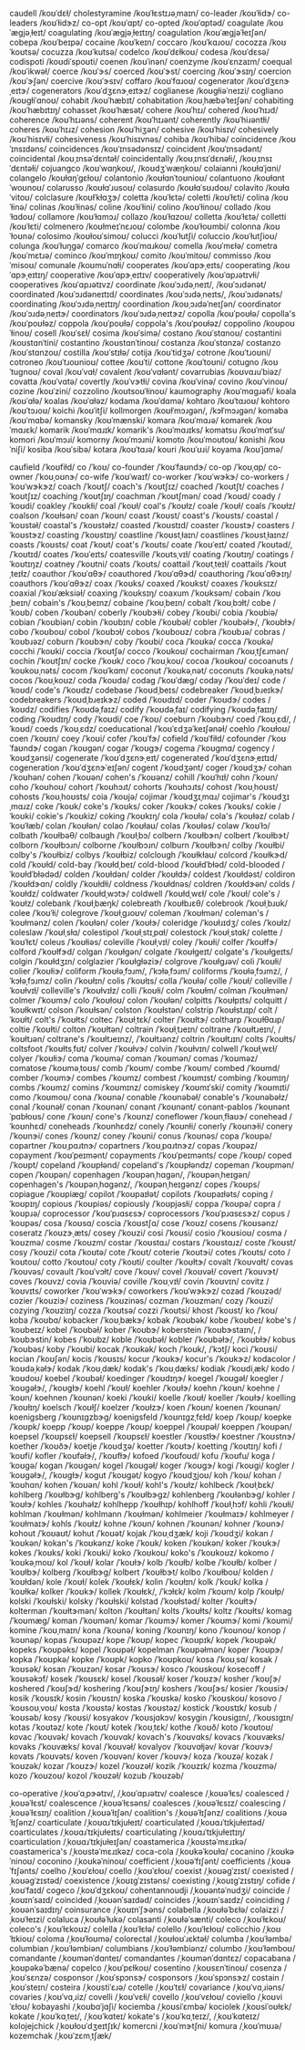 caudell	/koʊˈdɛɫ/
cholestyramine	/koʊˈɫɛstɪɹəˌmaɪn/
co-leader	/koʊˈɫidɝ/
co-leaders	/koʊˈɫidɝz/
co-opt	/koʊˈɑpt/
co-opted	/koʊˈɑptəd/
coagulate	/koʊˈæɡjəˌɫeɪt/
coagulating	/koʊˈæɡjəˌɫeɪtɪŋ/
coagulation	/koʊˈæɡjəˈɫeɪʃən/
cobepa	/koʊˈbeɪpə/
cocaine	/koʊˈkeɪn/
coccaro	/koʊˈkɑɹoʊ/
cocozza	/koʊˈkoʊtsə/
cocuzza	/koʊˈkutsə/
codelco	/koʊˈdɛɫkoʊ/
codesa	/koʊˈdɛsə/
codispoti	/koʊdiˈspoʊti/
coenen	/koʊˈinən/
coenzyme	/koʊˈɛnzaɪm/
coequal	/koʊˈikwəɫ/
coerce	/koʊˈɝs/
coerced	/koʊˈɝst/
coercing	/koʊˈɝsɪŋ/
coercion	/koʊˈɝʃən/
coercive	/koʊˈɝsɪv/
coffaro	/koʊˈfɑɹoʊ/
cogenerator	/koʊˈdʒɛnɝˌeɪtɝ/
cogenerators	/koʊˈdʒɛnɝˌeɪtɝz/
coglianese	/koʊɡɫiəˈneɪzi/
cogliano	/koʊɡɫiˈɑnoʊ/
cohabit	/koʊˈhæbɪt/
cohabitation	/koʊˌhæbəˈteɪʃən/
cohabiting	/koʊˈhæbɪtɪŋ/
cohasset	/koʊˈhæsət/
cohere	/koʊˈhɪɹ/
cohered	/koʊˈhɪɹd/
coherence	/koʊˈhɪɹəns/
coherent	/koʊˈhɪɹənt/
coherently	/koʊˈhiɹəntɫi/
coheres	/koʊˈhɪɹz/
cohesion	/koʊˈhiʒən/
cohesive	/koʊˈhisɪv/
cohesively	/koʊˈhisɪvɫi/
cohesiveness	/koʊˈhisɪvnəs/
cohiba	/koʊˈhibə/
coincidence	/koʊˈɪnsɪdəns/
coincidences	/koʊˈɪnsədənsɪz/
coincident	/koʊˈɪnsədənt/
coincidental	/koʊˌɪnsəˈdɛntəɫ/
coincidentally	/koʊˌɪnsɪˈdɛnəɫi/, /koʊˌɪnsɪˈdɛntəɫi/
cojuangco	/koʊˈwɑŋkoʊ/, /koʊdʒˈwæŋkoʊ/
colaianni	/koʊɫɑˈjɑni/
colangelo	/koʊɫɑŋˈɡɛɫoʊ/
colantonio	/koʊɫɑnˈtoʊnioʊ/
colantuono	/koʊɫɑntˈwoʊnoʊ/
colarusso	/koʊɫɑˈɹusoʊ/
colasurdo	/koʊɫɑˈsʊɹdoʊ/
colavito	/koʊɫɑˈvitoʊ/
colclasure	/koʊɫˈkɫɑʒɝ/
coletta	/koʊˈɫɛtə/
coletti	/koʊˈɫɛti/
colina	/koʊˈɫinə/
colinas	/koʊˈɫinəs/
coline	/koʊˈɫini/
colino	/koʊˈɫinoʊ/
collado	/koʊˈɫɑdoʊ/
collamore	/koʊˈɫɑmɔɹ/
collazo	/koʊˈɫɑzoʊ/
colletta	/koʊˈɫɛtə/
colletti	/koʊˈɫɛti/
colmenero	/koʊɫmeɪˈnɛɹoʊ/
colombe	/koʊˈɫoʊmbi/
colonna	/koʊˈɫoʊnə/
colosimo	/koʊɫoʊˈsimoʊ/
colucci	/koʊˈɫutʃi/
coluccio	/koʊˈɫutʃioʊ/
colunga	/koʊˈɫuŋɡə/
comarco	/koʊˈmɑɹkoʊ/
comella	/koʊˈmɛɫə/
cometra	/koʊˈmɛtɹə/
cominco	/koʊˈmɪŋkoʊ/
comito	/koʊˈmitoʊ/
commisso	/koʊˈmisoʊ/
comunale	/koʊmuˈnɑɫi/
cooperates	/koʊˈɑpɝˌeɪts/
cooperating	/koʊˈɑpɝˌeɪtɪŋ/
cooperative	/koʊˈɑpɝˌeɪtɪv/
cooperatively	/koʊˈɑpɹətɪvɫi/
cooperatives	/koʊˈɑpɹətɪvz/
coordinate	/koʊˈɔɹdəˌneɪt/, /koʊˈɔɹdənət/
coordinated	/koʊˈɔɹdəneɪtɪd/
coordinates	/koʊˈɔɹdəˌneɪts/, /koʊˈɔɹdənəts/
coordinating	/koʊˈɔɹdəˌneɪtɪŋ/
coordination	/koʊˌɔɹdəˈneɪʃən/
coordinator	/koʊˈɔɹdəˌneɪtɝ/
coordinators	/koʊˈɔɹdəˌneɪtɝz/
copolla	/koʊˈpoʊɫə/
copolla's	/koʊˈpoʊɫəz/
coppola	/koʊˈpoʊɫə/
coppola's	/koʊˈpoʊɫəz/
coppolino	/koʊpoʊˈɫinoʊ/
cosell	/koʊˈsɛɫ/
cosima	/koʊˈsimə/
costano	/koʊˈstɑnoʊ/
costantini	/koʊstɑnˈtini/
costantino	/koʊstɑnˈtinoʊ/
costanza	/koʊˈstɑnzə/
costanzo	/koʊˈstɑnzoʊ/
costilla	/koʊˈstɪɫə/
cotija	/koʊˈtidʒə/
cotrone	/koʊˈtɹoʊni/
cotroneo	/koʊˈtɹoʊnioʊ/
cottee	/koʊˈti/
cottone	/koʊˈtoʊni/
cotugno	/koʊˈtuɡnoʊ/
coval	/koʊˈvɑɫ/
covalent	/koʊˈvɑɫənt/
covarrubias	/koʊvɑɹuˈbiəz/
covatta	/koʊˈvɑtə/
covertly	/koʊˈvɝtɫi/
covina	/koʊˈvinə/
covino	/koʊˈvinoʊ/
cozine	/koʊˈzini/
cozzolino	/koʊtsoʊˈɫinoʊ/
kaumography	/koʊˈmɑɡɹəfi/
koala	/koʊˈɑɫə/
koalas	/koʊˈɑɫəz/
kodama	/koʊˈdɑmə/
kohtaro	/koʊˈtɑɹoʊ/
kohtoro	/koʊˈtɔɹoʊ/
koichi	/koʊˈitʃi/
kollmorgen	/koʊɫˈmɔɹɡən/, /kɔɫˈmɔɹɡən/
komaba	/koʊˈmɑbə/
komansky	/koʊˈmænski/
komara	/koʊˈmɑɹə/
komarek	/koʊˈmɑɹɛk/
komarik	/koʊˈmɑɹɪk/
komarik's	/koʊˈmɑɹɪks/
komatsu	/koʊˈmɑtˈsu/
komori	/koʊˈmɔɹi/
komorny	/koʊˈmɔɹni/
komoto	/koʊˈmoʊtoʊ/
konishi	/koʊˈniʃi/
kosiba	/koʊˈsibə/
kotara	/koʊˈtɑɹə/
kouri	/koʊˈʊɹi/
koyama	/koʊˈjɑmə/

caufield	/ˈkoʊfiɫd/
co	/ˈkoʊ/
co-founder	/ˈkoʊˈfaʊndɝ/
co-op	/ˈkoʊˌɑp/
co-owner	/ˈkoʊˌoʊnɝ/
co-wife	/ˈkoʊˈwaɪf/
co-worker	/ˈkoʊˈwɝkɝ/
co-workers	/ˈkoʊˈwɝkɝz/
coach	/ˈkoʊtʃ/
coach's	/ˈkoʊtʃɪz/
coached	/ˈkoʊtʃt/
coaches	/ˈkoʊtʃɪz/
coaching	/ˈkoʊtʃɪŋ/
coachman	/ˈkoʊtʃmən/
coad	/ˈkoʊd/
coady	/ˈkoʊdi/
coakley	/ˈkoʊkɫi/
coal	/ˈkoʊɫ/
coal's	/ˈkoʊɫz/
coale	/ˈkoʊɫ/
coals	/ˈkoʊɫz/
coalson	/ˈkoʊɫsən/
coan	/ˈkoʊn/
coast	/ˈkoʊst/
coast's	/ˈkoʊsts/
coastal	/ˈkoʊstəɫ/
coastal's	/ˈkoʊstəɫz/
coasted	/ˈkoʊstɪd/
coaster	/ˈkoʊstɝ/
coasters	/ˈkoʊstɝz/
coasting	/ˈkoʊstɪŋ/
coastline	/ˈkoʊstˌɫaɪn/
coastlines	/ˈkoʊstˌɫaɪnz/
coasts	/ˈkoʊsts/
coat	/ˈkoʊt/
coat's	/ˈkoʊts/
coate	/ˈkoʊˈeɪt/
coated	/ˈkoʊtəd/, /ˈkoʊtɪd/
coates	/ˈkoʊˈeɪts/
coatesville	/ˈkoʊtsˌvɪɫ/
coating	/ˈkoʊtɪŋ/
coatings	/ˈkoʊtɪŋz/
coatney	/ˈkoʊtni/
coats	/ˈkoʊts/
coattail	/ˈkoʊtˌteɪɫ/
coattails	/ˈkoʊtˌteɪɫz/
coauthor	/ˈkoʊˈɑθɝ/
coauthored	/ˈkoʊˈɑθɝd/
coauthoring	/ˈkoʊˈɑθɝɪŋ/
coauthors	/ˈkoʊˈɑθɝz/
coax	/ˈkoʊks/
coaxed	/ˈkoʊkst/
coaxes	/ˈkoʊksɪz/
coaxial	/ˈkoʊˈæksiəɫ/
coaxing	/ˈkoʊksɪŋ/
coaxum	/ˈkoʊksəm/
cobain	/ˈkoʊˌbeɪn/
cobain's	/ˈkoʊˌbeɪnz/
cobaine	/ˈkoʊˌbeɪn/
cobalt	/ˈkoʊˌbɔɫt/
cobe	/ˈkoʊb/
coben	/ˈkoʊbən/
coberly	/ˈkoʊbɝɫi/
cobey	/ˈkoʊbi/
cobia	/ˈkoʊbiə/
cobian	/ˈkoʊbiən/
cobin	/ˈkoʊbɪn/
coble	/ˈkoʊbəɫ/
cobler	/ˈkoʊbəɫɝ/, /ˈkoʊbɫɝ/
cobo	/ˈkoʊboʊ/
cobol	/ˈkoʊbɔɫ/
cobos	/ˈkoʊboʊz/
cobra	/ˈkoʊbɹə/
cobras	/ˈkoʊbɹəz/
coburn	/ˈkoʊbɝn/
coby	/ˈkoʊbi/
coca	/ˈkoʊkə/
cocca	/ˈkoʊkə/
cocchi	/ˈkoʊki/
coccia	/ˈkoʊtʃə/
cocco	/ˈkoʊkoʊ/
cochairman	/ˈkoʊˌtʃɛɹmən/
cochin	/ˈkoʊtʃɪn/
cocke	/ˈkoʊk/
coco	/ˈkoʊˌkoʊ/
cocoa	/ˈkoʊkoʊ/
cocoanuts	/ˈkoʊkoʊˌnəts/
cocom	/ˈkoʊˈkɑm/
coconut	/ˈkoʊkəˌnət/
coconuts	/ˈkoʊkəˌnəts/
cocos	/ˈkoʊˌkoʊz/
coda	/ˈkoʊdə/
codag	/ˈkoʊˈdæɡ/
coday	/ˈkoʊˈdeɪ/
code	/ˈkoʊd/
code's	/ˈkoʊdz/
codebase	/ˈkoʊdˌbeɪs/
codebreaker	/ˈkoʊdˌbɹeɪkɝ/
codebreakers	/ˈkoʊdˌbɹeɪkɝz/
coded	/ˈkoʊdɪd/
coder	/ˈkoʊdɝ/
codes	/ˈkoʊdz/
codifies	/ˈkoʊdəˌfaɪz/
codify	/ˈkoʊdəˌfaɪ/
codifying	/ˈkoʊdəˌfaɪɪŋ/
coding	/ˈkoʊdɪŋ/
cody	/ˈkoʊdi/
coe	/ˈkoʊ/
coeburn	/ˈkoʊbɝn/
coed	/ˈkoʊˌɛd/, /ˈkoʊd/
coeds	/ˈkoʊˌɛdz/
coeducational	/ˈkoʊˈɛdʒəˈkeɪʃənəɫ/
coehlo	/ˈkoʊɫoʊ/
coen	/ˈkoʊɪn/
coey	/ˈkoʊi/
cofer	/ˈkoʊˈfɝ/
cofield	/ˈkoʊˈfiɫd/
cofounder	/ˈkoʊˈfaʊndɝ/
cogan	/ˈkoʊɡən/
cogar	/ˈkoʊɡɝ/
cogema	/ˈkoʊɡmɑ/
cogency	/ˈkoʊdʒənsi/
cogenerate	/ˈkoʊˈdʒɛnɝˌeɪt/
cogenerated	/ˈkoʊˈdʒɛnɝˌeɪtɪd/
cogeneration	/ˈkoʊˈdʒɛnɝˈeɪʃən/
cogent	/ˈkoʊdʒənt/
coger	/ˈkoʊdʒɝ/
cohan	/ˈkoʊhən/
cohen	/ˈkoʊən/
cohen's	/ˈkoʊənz/
cohill	/ˈkoʊˈhɪɫ/
cohn	/ˈkoʊn/
coho	/ˈkoʊhoʊ/
cohort	/ˈkoʊhɔɹt/
cohorts	/ˈkoʊhɔɹts/
cohost	/ˈkoʊˌhoʊst/
cohosts	/ˈkoʊˌhoʊsts/
coia	/ˈkoʊjə/
cojimar	/ˈkoʊdʒɪˌmɑɹ/
cojimar's	/ˈkoʊdʒɪˌmɑɹz/
coke	/ˈkoʊk/
coke's	/ˈkoʊks/
coker	/ˈkoʊkɝ/
cokes	/ˈkoʊks/
cokie	/ˈkoʊki/
cokie's	/ˈkoʊkiz/
coking	/ˈkoʊkɪŋ/
cola	/ˈkoʊɫə/
cola's	/ˈkoʊɫəz/
colab	/ˈkoʊˈɫæb/
colan	/ˈkoʊɫən/
colao	/ˈkoʊɫaʊ/
colas	/ˈkoʊɫəs/
colaw	/ˈkoʊˈɫɔ/
colbath	/ˈkoʊɫbəθ/
colbaugh	/ˈkoʊɫˌbɔ/
colbern	/ˈkoʊɫbɝn/
colbert	/ˈkoʊɫbɝt/
colborn	/ˈkoʊɫbɔɹn/
colborne	/ˈkoʊɫbɔɹn/
colburn	/ˈkoʊɫbɝn/
colby	/ˈkoʊɫbi/
colby's	/ˈkoʊɫbiz/
colbys	/ˈkoʊɫbiz/
colclough	/ˈkoʊɫkɫaʊ/
colcord	/ˈkoʊɫkɝd/
cold	/ˈkoʊɫd/
cold-bay	/ˈkoʊɫdˌbeɪ/
cold-blood	/ˈkoʊɫdˈbɫəd/
cold-blooded	/ˈkoʊɫdˈbɫədəd/
colden	/ˈkoʊɫdən/
colder	/ˈkoʊɫdɝ/
coldest	/ˈkoʊɫdəst/
coldiron	/ˈkoʊɫdɝɑn/
coldly	/ˈkoʊɫdɫi/
coldness	/ˈkoʊɫdnəs/
coldren	/ˈkoʊɫdɝən/
colds	/ˈkoʊɫdz/
coldwater	/ˈkoʊɫdˌwɔtɝ/
coldwell	/ˈkoʊɫdˌwɛɫ/
cole	/ˈkoʊɫ/
cole's	/ˈkoʊɫz/
colebank	/ˈkoʊɫˌbæŋk/
colebreath	/ˈkoʊɫbɹɛθ/
colebrook	/ˈkoʊɫˌbɹʊk/
colee	/ˈkoʊˈɫi/
colegrove	/ˈkoʊɫˌɡɹoʊv/
coleman	/ˈkoʊɫmən/
coleman's	/ˈkoʊɫmənz/
colen	/ˈkoʊɫən/
coler	/ˈkoʊɫɝ/
coleridge	/ˈkoʊɫɹɪdʒ/
coles	/ˈkoʊɫz/
coleslaw	/ˈkoʊɫˌsɫɑ/
colestipol	/ˈkoʊɫˌstɪˌpɑɫ/
colestock	/ˈkoʊɫˌstɑk/
colette	/ˈkoʊˈɫɛt/
coleus	/ˈkoʊɫiəs/
coleville	/ˈkoʊɫˌvɪɫ/
coley	/ˈkoʊɫi/
colfer	/ˈkoʊɫfɝ/
colford	/ˈkoʊɫfɝd/
colgan	/ˈkoʊɫɡən/
colgate	/ˈkoʊɫɡeɪt/
colgate's	/ˈkoʊɫɡeɪts/
colgin	/ˈkoʊɫdʒɪn/
colglazier	/ˈkoʊɫɡɫəziɝ/
colgrove	/ˈkoʊɫɡɹəv/
coli	/ˈkoʊɫi/
colier	/ˈkoʊɫiɝ/
coliform	/ˈkoʊɫəˌfɔɹm/, /ˈkɔɫəˌfɔɹm/
coliforms	/ˈkoʊɫəˌfɔɹmz/, /ˈkɔɫəˌfɔɹmz/
colin	/ˈkoʊɫɪn/
colis	/ˈkoʊɫɪs/
colla	/ˈkoʊɫə/
colle	/ˈkoʊɫ/
colleville	/ˈkoʊɫvɪɫ/
colleville's	/ˈkoʊɫvɪɫz/
colli	/ˈkoʊɫi/
colm	/ˈkoʊɫm/
colman	/ˈkoʊɫmən/
colmer	/ˈkoʊmɝ/
colo	/ˈkoʊɫoʊ/
colon	/ˈkoʊɫən/
colpitts	/ˈkoʊɫpɪts/
colquitt	/ˈkoʊɫkwɪt/
colson	/ˈkoʊɫsən/
colston	/ˈkoʊɫstən/
colstrip	/ˈkoʊɫstɹɪp/
colt	/ˈkoʊɫt/
colt's	/ˈkoʊɫts/
coltec	/ˈkoʊɫˌtɛk/
colter	/ˈkoʊɫtɝ/
coltharp	/ˈkoʊɫθɑɹp/
coltie	/ˈkoʊɫti/
colton	/ˈkoʊɫtən/
coltrain	/ˈkoʊɫˌtɹeɪn/
coltrane	/ˈkoʊɫtɹeɪn/, /ˈkoʊɫtɹən/
coltrane's	/ˈkoʊɫtɹeɪnz/, /ˈkoʊɫtɹənz/
coltrin	/ˈkoʊɫtɹɪn/
colts	/ˈkoʊɫts/
coltsfoot	/ˈkoʊɫtsˌfʊt/
colver	/ˈkoʊɫvɝ/
colvin	/ˈkoʊɫvɪn/
colwell	/ˈkoʊɫˌwɛɫ/
colyer	/ˈkoʊɫiɝ/
coma	/ˈkoʊmə/
coman	/ˈkoʊmən/
comas	/ˈkoʊməz/
comatose	/ˈkoʊməˌtoʊs/
comb	/ˈkoʊm/
combe	/ˈkoʊm/
combed	/ˈkoʊmd/
comber	/ˈkoʊmɝ/
combes	/ˈkoʊmz/
combest	/ˈkoʊmɪst/
combing	/ˈkoʊmɪŋ/
combs	/ˈkoʊmz/
comins	/ˈkoʊmɪnz/
comiskey	/ˈkoʊmɪˈski/
comity	/ˈkoʊmɪti/
como	/ˈkoʊmoʊ/
cona	/ˈkoʊnə/
conable	/ˈkoʊnəbəɫ/
conable's	/ˈkoʊnəbəɫz/
conal	/ˈkoʊnəɫ/
conan	/ˈkoʊnən/
conant	/ˈkoʊnənt/
conant-pablos	/ˈkoʊnəntˈpɑbɫoʊs/
cone	/ˈkoʊn/
cone's	/ˈkoʊnz/
coneflower	/ˈkoʊnˌfɫaʊɝ/
conehead	/ˈkoʊnhɛd/
coneheads	/ˈkoʊnhɛdz/
conely	/ˈkoʊnɫi/
conerly	/ˈkoʊnɝɫi/
conery	/ˈkoʊnɝi/
cones	/ˈkoʊnz/
coney	/ˈkoʊni/
conus	/ˈkoʊnəs/
copa	/ˈkoʊpə/
copartner	/ˈkoʊˌpɑɹtnɝ/
copartners	/ˈkoʊˌpɑɹtnɝz/
copas	/ˈkoʊpəz/
copayment	/ˈkoʊˈpeɪmənt/
copayments	/ˈkoʊˈpeɪmənts/
cope	/ˈkoʊp/
coped	/ˈkoʊpt/
copeland	/ˈkoʊpɫənd/
copeland's	/ˈkoʊpɫəndz/
copeman	/ˈkoʊpmən/
copen	/ˈkoʊpən/
copenhagen	/ˈkoʊpənˌhɑɡən/, /ˈkoʊpənˌheɪɡən/
copenhagen's	/ˈkoʊpənˌhɑɡənz/, /ˈkoʊpənˌheɪɡənz/
copes	/ˈkoʊps/
copiague	/ˈkoʊpiæɡ/
copilot	/ˈkoʊpaɪɫət/
copilots	/ˈkoʊpaɪɫəts/
coping	/ˈkoʊpɪŋ/
copious	/ˈkoʊpiəs/
copiously	/ˈkoʊpjəsɫi/
coppa	/ˈkoʊpə/
copra	/ˈkoʊpɹə/
coprocessor	/ˈkoʊˈpɹɑsɛsɝ/
coprocessors	/ˈkoʊˈpɹɑsɛsɝz/
copus	/ˈkoʊpəs/
cosa	/ˈkoʊsɑ/
coscia	/ˈkoʊstʃɑ/
cose	/ˈkoʊz/
cosens	/ˈkoʊsənz/
coseratz	/ˈkoʊzɝˌæts/
cosey	/ˈkoʊzi/
cosi	/ˈkoʊsi/
cosio	/ˈkoʊsioʊ/
cosma	/ˈkoʊzmə/
cosme	/ˈkoʊzm/
costar	/ˈkoʊstɑɹ/
costars	/ˈkoʊstɑɹz/
coste	/ˈkoʊst/
cosy	/ˈkoʊzi/
cota	/ˈkoʊtə/
cote	/ˈkoʊt/
coterie	/ˈkoʊtɝi/
cotes	/ˈkoʊts/
coto	/ˈkoʊtoʊ/
cotto	/ˈkoʊtoʊ/
coty	/ˈkoʊti/
coulter	/ˈkoʊɫtɝ/
covalt	/ˈkoʊvɑɫt/
covas	/ˈkoʊvəs/
covault	/ˈkoʊˈvɔɫt/
cove	/ˈkoʊv/
covel	/ˈkoʊvəɫ/
covert	/ˈkoʊvɝt/
coves	/ˈkoʊvz/
covia	/ˈkoʊviə/
coville	/ˈkoʊˌvɪɫ/
covin	/ˈkoʊvɪn/
covitz	/ˈkoʊvɪts/
coworker	/ˈkoʊˈwɝkɝ/
coworkers	/ˈkoʊˈwɝkɝz/
cozad	/ˈkoʊzəd/
cozier	/ˈkoʊziɝ/
coziness	/ˈkoʊzinəs/
cozman	/ˈkoʊzmən/
cozy	/ˈkoʊzi/
cozying	/ˈkoʊziɪŋ/
cozza	/ˈkoʊtsə/
cozzi	/ˈkoʊtsi/
khost	/ˈkoʊst/
ko	/ˈkoʊ/
koba	/ˈkoʊbɑ/
kobacker	/ˈkoʊˌbækɝ/
kobak	/ˈkoʊbək/
kobe	/ˈkoʊbeɪ/
kobe's	/ˈkoʊbeɪz/
kobel	/ˈkoʊbəɫ/
kober	/ˈkoʊbɝ/
koberstein	/ˈkoʊbɝstaɪn/, /ˈkoʊbɝstin/
kobes	/ˈkoʊbz/
koble	/ˈkoʊbəɫ/
kobler	/ˈkoʊbəɫɝ/, /ˈkoʊbɫɝ/
kobus	/ˈkoʊbəs/
koby	/ˈkoʊbi/
kocak	/ˈkoʊkək/
koch	/ˈkoʊk/, /ˈkɔtʃ/
koci	/ˈkoʊsi/
kocian	/ˈkoʊʃən/
kocis	/ˈkoʊsɪs/
kocur	/ˈkoʊkɝ/
kocur's	/ˈkoʊkɝz/
kodacolor	/ˈkoʊdəˌkəɫɝ/
kodak	/ˈkoʊˌdæk/
kodak's	/ˈkoʊˌdæks/
kodiak	/ˈkoʊdiˌæk/
kodo	/ˈkoʊdoʊ/
koebel	/ˈkoʊbəɫ/
koedinger	/ˈkoʊdɪŋɝ/
koegel	/ˈkoʊɡəɫ/
koegler	/ˈkoʊɡəɫɝ/, /ˈkoʊɡɫɝ/
koehl	/ˈkoʊɫ/
koehler	/ˈkoʊɫɝ/
koehn	/ˈkoʊn/
koehne	/ˈkoʊn/
koehnen	/ˈkoʊnən/
koeki	/ˈkoʊki/
koelle	/ˈkoʊɫ/
koeller	/ˈkoʊɫɝ/
koelling	/ˈkoʊɫɪŋ/
koelsch	/ˈkoʊɫʃ/
koelzer	/ˈkoʊɫzɝ/
koen	/ˈkoʊn/
koenen	/ˈkoʊnən/
koenigsberg	/ˈkoʊnɪɡzbɝɡ/
koenigsfeld	/ˈkoʊnɪɡzˌfɛɫd/
koep	/ˈkoʊp/
koepke	/ˈkoʊpk/
koepp	/ˈkoʊp/
koeppe	/ˈkoʊp/
koeppel	/ˈkoʊpəɫ/
koeppen	/ˈkoʊpən/
koepsel	/ˈkoʊpsɛɫ/
koepsell	/ˈkoʊpsɛɫ/
koestler	/ˈkoʊstɫɝ/
koestner	/ˈkoʊstnɝ/
koether	/ˈkoʊðɝ/
koetje	/ˈkoʊdʒə/
koetter	/ˈkoʊtɝ/
koetting	/ˈkoʊtɪŋ/
kofi	/ˈkoʊfi/
kofler	/ˈkoʊfəɫɝ/, /ˈkoʊfɫɝ/
kofoed	/ˈkoʊfoʊd/
kofu	/ˈkoʊfu/
koga	/ˈkoʊɡə/
kogan	/ˈkoʊɡən/
kogel	/ˈkoʊɡəɫ/
koger	/ˈkoʊɡɝ/
kogi	/ˈkoʊɡi/
kogler	/ˈkoʊɡəɫɝ/, /ˈkoʊɡɫɝ/
kogut	/ˈkoʊɡət/
kogyo	/ˈkoʊdʒjoʊ/
koh	/ˈkoʊ/
kohan	/ˈkoʊhɑn/
kohen	/ˈkoʊən/
kohl	/ˈkoʊɫ/
kohl's	/ˈkoʊɫz/
kohlbeck	/ˈkoʊɫˌbɛk/
kohlberg	/ˈkoʊɫbɝɡ/
kohlberg's	/ˈkoʊɫbɝɡz/
kohlenberg	/ˈkoʊɫənbɝɡ/
kohler	/ˈkoʊɫɝ/
kohles	/ˈkoʊhəɫz/
kohlhepp	/ˈkoʊɫhɪp/
kohlhoff	/ˈkoʊɫˌhɔf/
kohli	/ˈkoʊɫi/
kohlman	/ˈkoʊɫmən/
kohlmann	/ˈkoʊɫmən/
kohlmeier	/ˈkoʊɫmaɪɝ/
kohlmeyer	/ˈkoʊɫmaɪɝ/
kohls	/ˈkoʊɫz/
kohne	/ˈkoʊn/
kohnen	/ˈkoʊnən/
kohner	/ˈkoʊnɝ/
kohout	/ˈkoʊaʊt/
kohut	/ˈkoʊət/
kojak	/ˈkoʊˌdʒæk/
koji	/ˈkoʊdʒi/
kokan	/ˈkoʊkən/
kokan's	/ˈkoʊkənz/
koke	/ˈkoʊk/
koken	/ˈkoʊkən/
koker	/ˈkoʊkɝ/
kokes	/ˈkoʊks/
koki	/ˈkoʊki/
koko	/ˈkoʊkoʊ/
koko's	/ˈkoʊkoʊz/
kokomo	/ˈkoʊkəˌmoʊ/
kol	/ˈkoʊɫ/
kolar	/ˈkoʊɫɝ/
kolb	/ˈkoʊɫb/
kolbe	/ˈkoʊɫb/
kolber	/ˈkoʊɫbɝ/
kolberg	/ˈkoʊɫbɝɡ/
kolbert	/ˈkoʊɫbɝt/
kolbo	/ˈkoʊɫboʊ/
kolden	/ˈkoʊɫdən/
kole	/ˈkoʊɫ/
kolek	/ˈkoʊɫɛk/
kolin	/ˈkoʊɫɪn/
kolk	/ˈkoʊk/
kolka	/ˈkoʊɫkə/
kolker	/ˈkoʊkɝ/
kollek	/ˈkoʊɫɛk/, /ˈkɔɫɛk/
kolm	/ˈkoʊm/
kolp	/ˈkoʊɫp/
kolski	/ˈkoʊɫski/
kolsky	/ˈkoʊɫski/
kolstad	/ˈkoʊɫstəd/
kolter	/ˈkoʊɫtɝ/
kolterman	/ˈkoʊɫtɝmən/
kolton	/ˈkoʊɫtən/
kolts	/ˈkoʊɫts/
koltz	/ˈkoʊɫts/
komag	/ˈkoʊmæɡ/
koman	/ˈkoʊmən/
komar	/ˈkoʊmɝ/
komer	/ˈkoʊmɝ/
komi	/ˈkoʊmi/
komine	/ˈkoʊˌmaɪn/
kona	/ˈkoʊnə/
koning	/ˈkoʊnɪŋ/
kono	/ˈkoʊnoʊ/
konop	/ˈkoʊnəp/
kopas	/ˈkoʊpəz/
kope	/ˈkoʊp/
kopec	/ˈkoʊpɪk/
kopek	/ˈkoʊpək/
kopeks	/ˈkoʊpəks/
kopel	/ˈkoʊpəɫ/
kopelman	/ˈkoʊpəɫmən/
koper	/ˈkoʊpɝ/
kopka	/ˈkoʊpkə/
kopke	/ˈkoʊpk/
kopko	/ˈkoʊpkoʊ/
kosa	/ˈkoʊˌsɑ/
kosak	/ˈkoʊsək/
kosan	/ˈkoʊzən/
kosar	/ˈkoʊsɝ/
kosco	/ˈkoʊskoʊ/
kosecoff	/ˈkoʊsəkɔf/
kosek	/ˈkoʊsɛk/
kosel	/ˈkoʊsəɫ/
koser	/ˈkoʊzɝ/
kosher	/ˈkoʊʃɝ/
koshered	/ˈkoʊʃɝd/
koshering	/ˈkoʊʃɝɪŋ/
koshers	/ˈkoʊʃɝs/
kosier	/ˈkoʊsiɝ/
kosik	/ˈkoʊsɪk/
kosin	/ˈkoʊsɪn/
koska	/ˈkoʊskə/
kosko	/ˈkoʊskoʊ/
kosovo	/ˈkoʊsoʊˌvoʊ/
kosta	/ˈkoʊstə/
kostas	/ˈkoʊstəz/
kostick	/ˈkoʊstɪk/
kosub	/ˈkoʊsəb/
kosy	/ˈkoʊsi/
kosyakov	/ˈkoʊsjɑkɔv/
kosygin	/ˈkoʊsiɡɪn/, /ˈkoʊsɪɡɪn/
kotas	/ˈkoʊtəz/
kote	/ˈkoʊt/
kotek	/ˈkoʊˌtɛk/
kothe	/ˈkoʊð/
koto	/ˈkoʊtoʊ/
kovac	/ˈkoʊvək/
kovach	/ˈkoʊvɑk/
kovach's	/ˈkoʊvɑks/
kovacs	/ˈkoʊvæks/
kovaks	/ˈkoʊvæks/
koval	/ˈkoʊvəɫ/
kovalyov	/ˈkoʊvɑɫjəv/
kovar	/ˈkoʊvɝ/
kovats	/ˈkoʊvəts/
koven	/ˈkoʊvən/
kover	/ˈkoʊvɝ/
koza	/ˈkoʊzə/
kozak	/ˈkoʊzək/
kozar	/ˈkoʊzɝ/
kozel	/ˈkoʊzəɫ/
kozik	/ˈkoʊzɪk/
kozma	/ˈkoʊzmə/
kozo	/ˈkoʊzoʊ/
kozol	/ˈkoʊzəɫ/
kozub	/ˈkoʊzəb/

co-operative	/ˌkoʊˈɑˌpɝətɪv/, /ˌkoʊˈɑpɹətɪv/
coalesce	/ˌkoʊəˈɫɛs/
coalesced	/ˌkoʊəˈɫɛst/
coalescence	/ˌkoʊəˈɫɛsəns/
coalesces	/ˌkoʊəˈɫɛsɪz/
coalescing	/ˌkoʊəˈɫɛsɪŋ/
coalition	/ˌkoʊəˈɫɪʃən/
coalition's	/ˌkoʊəˈɫɪʃənz/
coalitions	/ˌkoʊəˈɫɪʃənz/
coarticulate	/ˌkoʊɑɹˈtɪkjuɫeɪt/
coarticulated	/ˌkoʊɑɹˈtɪkjuɫeɪtəd/
coarticulates	/ˌkoʊɑɹˈtɪkjuɫeɪts/
coarticulating	/ˌkoʊɑɹˈtɪkjuɫeɪtɪŋ/
coarticulation	/ˌkoʊɑɹˈtɪkjuɫeɪʃən/
coastamerica	/ˌkoʊstəˈmɛɹɪkə/
coastamerica's	/ˌkoʊstəˈmɛɹɪkəz/
coca-cola	/ˌkoʊkəˈkoʊɫɑ/
cocanino	/ˌkoʊkəˈninoʊ/
coconino	/ˌkoʊkəˈninoʊ/
coefficient	/ˌkoʊəˈfɪʃənt/
coefficients	/ˌkoʊəˈfɪʃənts/
coelho	/ˌkoʊˈɛɫoʊ/
coello	/ˌkoʊˈɛɫoʊ/
coexist	/ˌkoʊəɡˈzɪst/
coexisted	/ˌkoʊəɡˈzɪstəd/
coexistence	/ˌkoʊɪɡˈzɪstəns/
coexisting	/ˌkoʊɪɡˈzɪstɪŋ/
cofide	/ˌkoʊˈfaɪd/
cogeco	/ˌkoʊˈdʒɛkoʊ/
cohentannoudji	/ˌkoʊəntəˈnudʒi/
coincide	/ˌkoʊɪnˈsaɪd/
coincided	/ˌkoʊənˈsaɪdəd/
coincides	/ˌkoʊɪnˈsaɪdz/
coinciding	/ˌkoʊənˈsaɪdɪŋ/
coinsurance	/ˌkoʊɪnˈʃɝəns/
colabella	/ˌkoʊɫəˈbɛɫə/
colaizzi	/ˌkoʊˈɫeɪzi/
colaluca	/ˌkoʊɫəˈɫukə/
colasanti	/ˌkoʊɫəˈsænti/
coleco	/ˌkoʊˈɫɛkoʊ/
coleco's	/ˌkoʊˈɫɛkoʊz/
colella	/ˌkoʊˈɫɛɫə/
colello	/ˌkoʊˈɫɛɫoʊ/
colicchio	/ˌkoʊˈɫɪkioʊ/
coloma	/ˌkoʊˈɫoʊmə/
colorectal	/ˌkoʊɫoʊˈɹɛktəɫ/
columba	/ˌkoʊˈɫəmbə/
columbian	/ˌkoʊˈɫəmbiən/
columbians	/ˌkoʊˈɫəmbiənz/
columbo	/ˌkoʊˈɫəmboʊ/
comandante	/ˌkoʊmənˈdɑnteɪ/
comandantes	/ˌkoʊmənˈdɑntɛz/
copacabana	/ˌkoʊpəkəˈbænə/
copelco	/ˌkoʊˈpɛɫkoʊ/
cosentino	/ˌkoʊsɛnˈtinoʊ/
cosenza	/ˌkoʊˈsɛnzə/
cosponsor	/ˌkoʊˈspɔnsɝ/
cosponsors	/ˌkoʊˈspɔnsɝz/
costain	/ˌkoʊˈsteɪn/
costeira	/ˌkoʊstiˈɛɹə/
cotelle	/ˌkoʊˈtɛɫ/
covariance	/ˌkoʊˈvɑˌɹiəns/
covaries	/ˌkoʊˈvɑˌɹiz/
covelli	/ˌkoʊˈvɛɫi/
covello	/ˌkoʊˈvɛɫoʊ/
coviello	/ˌkoʊviˈɛɫoʊ/
kobayashi	/ˌkoʊbɑˈjɑʃi/
kociemba	/ˌkoʊsiˈɛmbə/
kociolek	/ˌkoʊsiˈoʊɫɛk/
kokate	/ˌkoʊˈkɑˌteɪ/, /ˌkoʊˈkɑteɪ/
kokate's	/ˌkoʊˈkɑˌteɪz/, /ˌkoʊˈkɑteɪz/
kolojejchick	/ˌkoʊɫoʊˈdʒeɪtʃɪk/
komercni	/ˌkoʊˈmɝtʃni/
komura	/ˌkoʊˈmʊɹə/
kozemchak	/ˌkoʊˈzɛmˌtʃæk/
